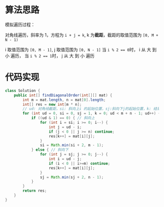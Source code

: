 # 算法思路

模拟遍历过程：

对角线遍历，斜率为 1，方程为 `i + j = k`, k 为**截距**，截距的取值范围为 `[0, M + N - 1)`

i 取值范围为 `[0, M - 1]`, j 取值范围为 `[0, N - 1]`
当 `i % 2 == 0`时， i 从 大 到 小 遍历，
当 `i % 2 == 1`时， j 从 大 到 小 遍历

# 代码实现

```java
class Solution {
    public int[] findDiagonalOrder(int[][] mat) {
        int m = mat.length, n = mat[0].length;
        int[] res = new int[m * n];
        // ud: 对角线截距，si: 斜向上i 的起始位置，sj:斜向下j的起始位置，k: 结果数组下标
        for (int ud = 0, si = 0, sj = 1, k = 0; ud < m + n - 1; ud++) {
            if ((ud & 1) == 0) { // 斜向上
                for (int i = si; i >= 0; i--) {
                    int j = ud - i;
                    if (j < 0 || j >= n) continue;
                    res[k++] = mat[i][j];
                }
                si = Math.min(si + 2, m - 1);
            } else { // 斜向下
                for (int j = sj; j >= 0; j--) {
                    int i = ud - j;
                    if (i < 0 || i>=m) continue;
                    res[k++] = mat[i][j];
                }
                sj = Math.min(sj + 2, n - 1);
            }
        }
        return res;
    }
}
```
